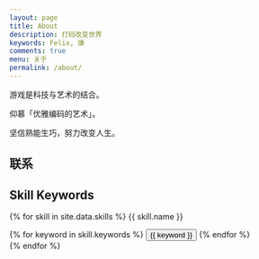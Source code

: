 ```yaml
---
layout: page
title: About
description: 打码改变世界
keywords: Felix, 康
comments: true
menu: 关于
permalink: /about/
---
```


游戏是科技与艺术的结合。

仰慕「优雅编码的艺术」。

坚信熟能生巧，努力改变人生。

## 联系

## Skill Keywords

{% for skill in site.data.skills %}
{{ skill.name }}
<div class="btn-inline">
{% for keyword in skill.keywords %}
<button class="btn btn-outline" type="button">{{ keyword }}</button>
{% endfor %}
</div>
{% endfor %}
